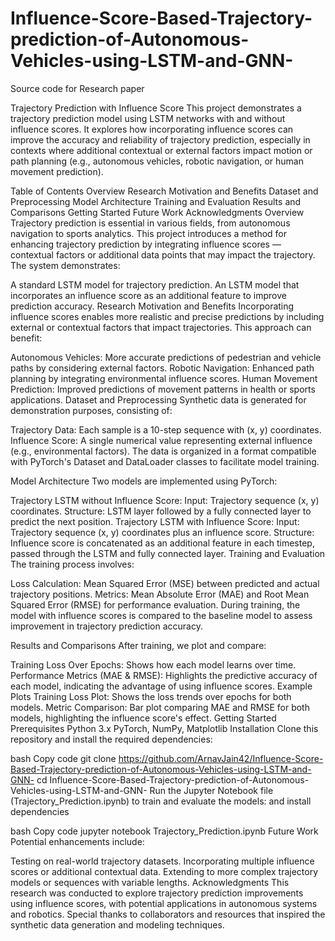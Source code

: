 # Influence-Score-Based-Trajectory-prediction-of-Autonomous-Vehicles-using-LSTM-and-GNN-
Source code for Research paper

Trajectory Prediction with Influence Score
This project demonstrates a trajectory prediction model using LSTM networks with and without influence scores. It explores how incorporating influence scores can improve the accuracy and reliability of trajectory prediction, especially in contexts where additional contextual or external factors impact motion or path planning (e.g., autonomous vehicles, robotic navigation, or human movement prediction).

Table of Contents
Overview
Research Motivation and Benefits
Dataset and Preprocessing
Model Architecture
Training and Evaluation
Results and Comparisons
Getting Started
Future Work
Acknowledgments
Overview
Trajectory prediction is essential in various fields, from autonomous navigation to sports analytics. This project introduces a method for enhancing trajectory prediction by integrating influence scores — contextual factors or additional data points that may impact the trajectory. The system demonstrates:

A standard LSTM model for trajectory prediction.
An LSTM model that incorporates an influence score as an additional feature to improve prediction accuracy.
Research Motivation and Benefits
Incorporating influence scores enables more realistic and precise predictions by including external or contextual factors that impact trajectories. This approach can benefit:

Autonomous Vehicles: More accurate predictions of pedestrian and vehicle paths by considering external factors.
Robotic Navigation: Enhanced path planning by integrating environmental influence scores.
Human Movement Prediction: Improved predictions of movement patterns in health or sports applications.
Dataset and Preprocessing
Synthetic data is generated for demonstration purposes, consisting of:

Trajectory Data: Each sample is a 10-step sequence with (x, y) coordinates.
Influence Score: A single numerical value representing external influence (e.g., environmental factors).
The data is organized in a format compatible with PyTorch's Dataset and DataLoader classes to facilitate model training.

Model Architecture
Two models are implemented using PyTorch:

Trajectory LSTM without Influence Score:
Input: Trajectory sequence (x, y) coordinates.
Structure: LSTM layer followed by a fully connected layer to predict the next position.
Trajectory LSTM with Influence Score:
Input: Trajectory sequence (x, y) coordinates plus an influence score.
Structure: Influence score is concatenated as an additional feature in each timestep, passed through the LSTM and fully connected layer.
Training and Evaluation
The training process involves:

Loss Calculation: Mean Squared Error (MSE) between predicted and actual trajectory positions.
Metrics: Mean Absolute Error (MAE) and Root Mean Squared Error (RMSE) for performance evaluation.
During training, the model with influence scores is compared to the baseline model to assess improvement in trajectory prediction accuracy.

Results and Comparisons
After training, we plot and compare:

Training Loss Over Epochs: Shows how each model learns over time.
Performance Metrics (MAE & RMSE): Highlights the predictive accuracy of each model, indicating the advantage of using influence scores.
Example Plots
Training Loss Plot: Shows the loss trends over epochs for both models.
Metric Comparison: Bar plot comparing MAE and RMSE for both models, highlighting the influence score's effect.
Getting Started
Prerequisites
Python 3.x
PyTorch, NumPy, Matplotlib
Installation
Clone this repository and install the required dependencies:

bash
Copy code
git clone https://github.com/ArnavJain42/Influence-Score-Based-Trajectory-prediction-of-Autonomous-Vehicles-using-LSTM-and-GNN-
cd Influence-Score-Based-Trajectory-prediction-of-Autonomous-Vehicles-using-LSTM-and-GNN-
Run the Jupyter Notebook file (Trajectory_Prediction.ipynb) to train and evaluate the models:
and install dependencies

bash
Copy code
jupyter notebook Trajectory_Prediction.ipynb
Future Work
Potential enhancements include:

Testing on real-world trajectory datasets.
Incorporating multiple influence scores or additional contextual data.
Extending to more complex trajectory models or sequences with variable lengths.
Acknowledgments
This research was conducted to explore trajectory prediction improvements using influence scores, with potential applications in autonomous systems and robotics. Special thanks to collaborators and resources that inspired the synthetic data generation and modeling techniques.
